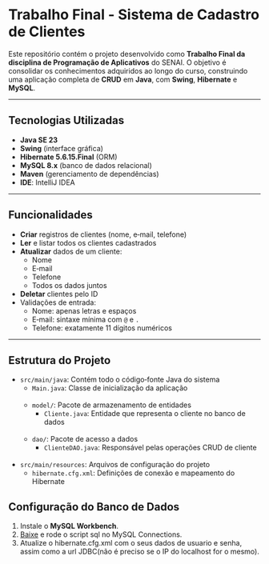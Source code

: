 # Trabalho Final - Sistema de Cadastro de Clientes

Este repositório contém o projeto desenvolvido como **Trabalho Final da disciplina de Programação de Aplicativos** do SENAI. O objetivo é consolidar os conhecimentos adquiridos ao longo do curso, construindo uma aplicação completa de **CRUD** em **Java**, com **Swing**, **Hibernate** e **MySQL**.

---

## Tecnologias Utilizadas

- **Java SE 23**  
- **Swing** (interface gráfica)  
- **Hibernate 5.6.15.Final** (ORM)  
- **MySQL 8.x** (banco de dados relacional)  
- **Maven** (gerenciamento de dependências)  
- **IDE**: IntelliJ IDEA 

---

## Funcionalidades

- **Criar** registros de clientes (nome, e‑mail, telefone)  
- **Ler** e listar todos os clientes cadastrados  
- **Atualizar** dados de um cliente:
  - Nome  
  - E‑mail  
  - Telefone  
  - Todos os dados juntos  
- **Deletar** clientes pelo ID  
- Validações de entrada:
  - Nome: apenas letras e espaços  
  - E‑mail: sintaxe mínima com `@` e `.`  
  - Telefone: exatamente 11 dígitos numéricos  

---

## Estrutura do Projeto

<ul>
  <li>
    <code>src/main/java</code>: Contém todo o código‑fonte Java do sistema
    <ul>
      <li>
        <code>Main.java</code>: Classe de inicialização da aplicação
      </li>
	<br>
      <li>
        <code>model/</code>: Pacote de armazenamento de entidades
        <ul>
          <li>
            <code>Cliente.java</code>: Entidade que representa o cliente no banco de dados
          </li>
        </ul>
      </li>
	<br>
      <li>
        <code>dao/</code>: Pacote de acesso a dados
        <ul>
          <li>
            <code>ClienteDAO.java</code>: Responsável pelas operações CRUD de cliente
          </li>
        </ul>
      </li>
	<br>
    </ul>
  </li>
  <li>
    <code>src/main/resources</code>: Arquivos de configuração do projeto
    <ul>
      <li>
        <code>hibernate.cfg.xml</code>: Definições de conexão e mapeamento do Hibernate
      </li>
    </ul>
  </li>
</ul>

## Configuração do Banco de Dados

1. Instale o **MySQL Workbench**.
2. [Baixe](https://drive.google.com/file/d/1AJ3VKyzebuCLdL-Li0rcSTVlnPjp0TRc/view?usp=drive_link) e rode o script sql no MySQL Connections.
3. Atualize o hibernate.cfg.xml com o seus dados de usuario e senha, assim como a url JDBC(não é preciso se o IP do localhost for o mesmo).


